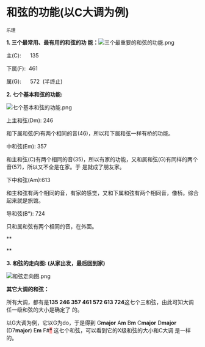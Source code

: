 # 和弦的功能(以C大调为例)

`乐理`

**1. 三个最常用、最有用的和弦的功
能：**![三个最重要的和弦的功能.png](image/三个最重要的和弦的功能.png)

主(C):      135

下属(F):  461

属(G):      572  (半终止)

**2. 七个基本和弦的功能:**

![七个基本和弦的功能.png](image/七个基本和弦的功能.png)

上主和弦(Dm): 246

和下属和弦(F)有两个相同的音(46)，所以和下属和弦一样有桥的功能。

中和弦(Em): 357

和主和弦(C)有两个相同的音(35)，所以有家的功能，又和属和弦(G)有同样的两个音(57)，所以又不全是在家。于
是就成了朋友家。

下中和弦(Am):613

和主和弦有两个相同的音，有家的感觉，又和下属和弦有两个相同音，像桥。综合起来就是旅馆。

导和弦(B°): 724

只和属和弦有两个相同的音，在外面。

\*\*

\*\*

**3. 和弦的走向图: (从家出发，最后回到家)**

![和弦走向图.png](image/和弦走向图.png)

**其它大调的和弦：**

所有大调，都有是**135 246 357 461 572 613 724**这七个三和弦，由此可知大调任一级和弦的大小是确定了
的。

以G大调为例，它以G为do，于是得到 G**major** A**m** B**m** C**major** D**major** (D7**major**) E**m**
F#<span style="background-color: #ffaaaa">**°**</span> 这七个和弦，可以看到它的X级和弦的大小和C大调
是一样的。
